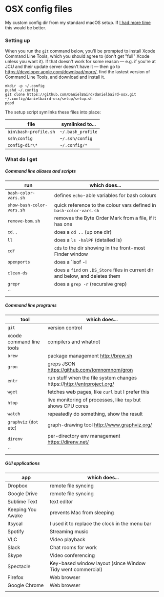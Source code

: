 

# OSX config files

My custom config dir from my standard macOS setup.  If [I had more
 time](http://quoteinvestigator.com/2012/04/28/shorter-letter/) this would be better.


### Setting up

When you run the `git` command below, you'll be prompted to install Xcode Command 
Line Tools, which you should agree to (don't get "full" Xcode unless you want it).
If that doesn't work for some reason &mdash; e.g. if you're at JCU and their update
server doesn't have it &mdash; then go to https://developer.apple.com/download/more/, 
find the lastest version of Command Line Tools, and download and install it.

```
mkdir -p ~/.config
pushd ~/.config
git clone https://github.com/DanielBaird/danielbaird-osx.git
~/.config/danielbaird-osx/setup/setup.sh
popd
```

The setup script symlinks these files into place:

| file                    | symlinked to...
|-------------------------|-----------------
| `bin\bash-profile.sh`   | `~/.bash_profile`
| `ssh\config`            | `~/.ssh/config`
| `config-dir\*`          | `~/.config/*`


### What do I get


##### Command line aliases and scripts

| run | which does... |
|-----|---------------|
| `bash-color-vars.sh`      | defines `echo`-able variables for bash colours
| `show-bash-color-vars.sh` | quick reference to the colour vars defined in `bash-color-vars.sh`
| `remove-bom.sh`           | removes the Byte Order Mark from a file, if it has one
| `cd..`      | does a `cd ..` (up one dir)
| `ll`        | does a `ls -halPF` (detailed ls)
| `cdf`       | `cd`s to the dir showing in the front-most Finder window
| `openports` | does a `lsof -i | grep LISTEN` (showing open ports)
| `clean-ds`  | does a `find` on `.DS_Store` files in current dir and below, and deletes them
| `grepr`     | does a `grep -r` (recursive grep)
| `` |



##### Command line programs

| tool    | which does... |
|---------|---------------|
| `git`   | version control
| xcode command line tools | compilers and whatnot
| `brew`  | package management http://brew.sh
| `gron`  | greps JSON https://github.com/tomnomnom/gron
| `entr`  | run stuff when the file system changes https://http://entrproject.org/
| `wget`  | fetches web pages, like `curl` but I prefer this
| `htop`  | live monitoring of processes, like `top` but shows CPU cores
| `watch` | repeatedly do something, show the result
| `graphviz` (`dot` etc) | graph-drawing tool http://www.graphviz.org/
| `direnv` | per-directory env management https://direnv.net/
| `` |



##### GUI applications

| app           | which does... |
|---------------|---------------|
| Dropbox       | remote file syncing
| Google Drive  | remote file syncing
| Sublime Text  | text editor
| Keeping You Awake | prevents Mac from sleeping 
| Itsycal       | I used it to replace the clock in the menu bar
| Spotify       | Streaming music
| VLC           | Video playback
| Slack         |  Chat rooms for work
| Skype         | Video conferencing
| Spectacle     | Key-based window layout (since Window Tidy went commercial)
| Firefox       | Web browser
| Google Chrome | Web browser
|  |

